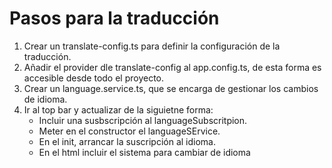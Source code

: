 # Pasos para la traducción

1. Crear un translate-config.ts para definir la configuración de la traducción.
2. Añadir el provider dle translate-config al app.config.ts, de esta forma es accesible desde todo el proyecto.
3. Crear un language.service.ts, que se encarga de gestionar los cambios de idioma.
4. Ir al top bar y actualizar de la siguietne forma:
   - Incluir una susbscripción al languageSubscritpion.
   - Meter en el constructor el languageSErvice.
   - En el init, arrancar la suscripción al idioma.
   - En el html incluir el sistema para cambiar de idioma